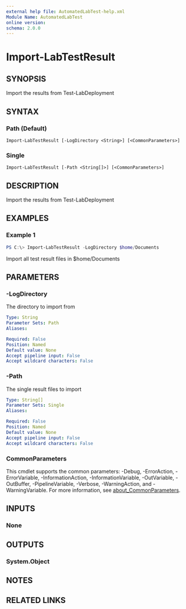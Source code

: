 ```yaml
---
external help file: AutomatedLabTest-help.xml
Module Name: AutomatedLabTest
online version:
schema: 2.0.0
---
```


# Import-LabTestResult

## SYNOPSIS
Import the results from Test-LabDeployment

## SYNTAX

### Path (Default)
```
Import-LabTestResult [-LogDirectory <String>] [<CommonParameters>]
```

### Single
```
Import-LabTestResult [-Path <String[]>] [<CommonParameters>]
```

## DESCRIPTION
Import the results from Test-LabDeployment

## EXAMPLES

### Example 1
```powershell
PS C:\> Import-LabTestResult -LogDirectory $home/Documents
```

Import all test result files in $home/Documents

## PARAMETERS

### -LogDirectory
The directory to import from

```yaml
Type: String
Parameter Sets: Path
Aliases:

Required: False
Position: Named
Default value: None
Accept pipeline input: False
Accept wildcard characters: False
```

### -Path
The single result files to import

```yaml
Type: String[]
Parameter Sets: Single
Aliases:

Required: False
Position: Named
Default value: None
Accept pipeline input: False
Accept wildcard characters: False
```

### CommonParameters
This cmdlet supports the common parameters: -Debug, -ErrorAction, -ErrorVariable, -InformationAction, -InformationVariable, -OutVariable, -OutBuffer, -PipelineVariable, -Verbose, -WarningAction, and -WarningVariable. For more information, see [about_CommonParameters](http://go.microsoft.com/fwlink/?LinkID=113216).

## INPUTS

### None
## OUTPUTS

### System.Object
## NOTES

## RELATED LINKS
